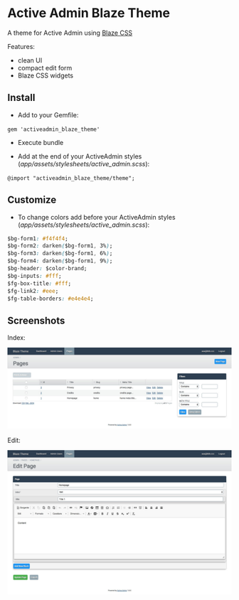 # Active Admin Blaze Theme

A theme for Active Admin using [Blaze CSS](http://blazecss.com/)

Features:

- clean UI
- compact edit form
- Blaze CSS widgets

## Install

- Add to your Gemfile:

`gem 'activeadmin_blaze_theme'`

- Execute bundle

- Add at the end of your ActiveAdmin styles (_app/assets/stylesheets/active_admin.scss_):

`@import "activeadmin_blaze_theme/theme";`

## Customize

- To change colors add before your ActiveAdmin styles (_app/assets/stylesheets/active_admin.scss_):

```css
$bg-form1: #f4f4f4;
$bg-form2: darken($bg-form1, 3%);
$bg-form3: darken($bg-form1, 6%);
$bg-form4: darken($bg-form1, 9%);
$bg-header: $color-brand;
$bg-inputs: #fff;
$fg-box-title: #fff;
$fg-link2: #eee;
$fg-table-borders: #e4e4e4;
```

## Screenshots

Index:

![index](screenshot1.jpg)

Edit:

![edit](screenshot2.jpg)

